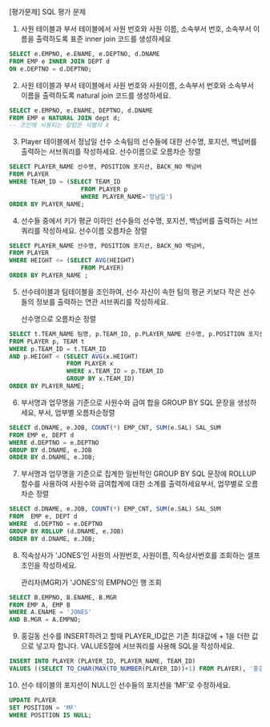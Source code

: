 [평가문제] SQL 평가 문제

1. 사원 테이블과 부서 테이블에서 사원 번호와 사원 이름, 소속부서 번호, 소속부서 이름을 출력하도록 표준 inner join 코드를 생성하세요

```sql
SELECT e.EMPNO, e.ENAME, e.DEPTNO, d.DNAME 
FROM EMP e INNER JOIN DEPT d
ON e.DEPTNO = d.DEPTNO;
```

2. 사원 테이블과 부서 테이블에서 사원 번호와 사원이름, 소속부서 번호와 소속부서 이름을 출력하도록 natural join 코드를 생성하세요.

```sql
SELECT e.EMPNO, e.ENAME, DEPTNO, d.DNAME 
FROM EMP e NATURAL JOIN dept d;
-- 조인에 사용되는 칼럼은 식별자 X
```

3. Player 테이블에서 정남일 선수 소속팀의 선수들에 대한 선수명, 포지션, 백넘버를 출력하는 서브쿼리를 작성하세요. 선수이름으로 오름차순 정렬

```sql
SELECT PLAYER_NAME 선수명, POSITION 포지션, BACK_NO 백넘버
FROM PLAYER
WHERE TEAM_ID = (SELECT TEAM_ID
					FROM PLAYER p
					WHERE PLAYER_NAME='정남일')
ORDER BY PLAYER_NAME;
```

4. 선수들 중에서 키가 평균 이하인 선수들의 선수명, 포지션, 백넘버를 출력하는 서브쿼리를 작성하세요. 선수이름 오름차순 정렬

```sql
SELECT PLAYER_NAME 선수명, POSITION 포지션, BACK_NO 백넘버,
FROM PLAYER 
WHERE HEIGHT <= (SELECT AVG(HEIGHT)
					FROM PLAYER)
ORDER BY PLAYER_NAME ;
```

5. 선수테이블과 팀테이블을 조인하여, 선수 자신이 속한 팀의 평균 키보다 작은 선수들의 정보를 출력하는 연관 서브쿼리를 작성하세요.

   선수명으로 오름차순 정렬

```sql
SELECT t.TEAM_NAME 팀명, p.TEAM_ID, p.PLAYER_NAME 선수명, p.POSITION 포지션, p.BACK_NO 백넘버, p.HEIGHT 키
FROM PLAYER p, TEAM t
WHERE p.TEAM_ID = t.TEAM_ID 
AND p.HEIGHT < (SELECT AVG(x.HEIGHT) 
				FROM PLAYER x 
				WHERE x.TEAM_ID = p.TEAM_ID
				GROUP BY x.TEAM_ID) 
ORDER BY PLAYER_NAME;
```

6. 부서명과 업무명을 기준으로 사원수와 급여 합을 GROUP BY SQL 문장을 생성하세요, 부서, 업부별 오름차순정렬

```sql
SELECT d.DNAME, e.JOB, COUNT(*) EMP_CNT, SUM(e.SAL) SAL_SUM
FROM EMP e, DEPT d 
WHERE d.DEPTNO = e.DEPTNO 
GROUP BY d.DNAME, e.JOB
ORDER BY d.DNAME, e.JOB;
```

7. 부서명과 업무명을 기준으로 집계한 일반적인 GROUP BY SQL 문장에 ROLLUP 함수를 사용하여 사원수와 급여합계에 대한 소계를 출력하세요부서, 업무별로 오름차순 정렬

```sql
SELECT d.DNAME, e.JOB, COUNT(*) EMP_CNT, SUM(e.SAL) SAL_SUM
FROM  EMP e, DEPT d
WHERE  d.DEPTNO = e.DEPTNO
GROUP BY ROLLUP (d.DNAME, e.JOB)
ORDER BY d.DNAME, e.JOB;
```

8. 직속상사가  'JONES'인 사원의 사원번호, 사원이름, 직속상사번호를 조회하는 셀프조인을 작성하세요.

   관리자(MGR)가 'JONES'의 EMPNO인 행 조회

```sql
SELECT B.EMPNO, B.ENAME, B.MGR
FROM EMP A, EMP B
WHERE A.ENAME = 'JONES'
AND B.MGR = A.EMPNO;
```

9. 홍길동 선수를 INSERT하려고 할때 PLAYER_ID값은 기존 최대값에 + 1을 더한 값으로 넣고자 합니다. VALUES절에 서브쿼리를 사용해 SQL을 작성하세요.

```sql
INSERT INTO PLAYER (PLAYER_ID, PLAYER_NAME, TEAM_ID)
VALUES ((SELECT TO_CHAR(MAX(TO_NUMBER(PLAYER_ID))+1) FROM PLAYER), '홍길동', 'K06');
```

10. 선수 테이블의 포지션이 NULL인 선수들의 포지션을 ‘MF’로 수정하세요.

```sql
UPDATE PLAYER 
SET POSITION = 'MF'
WHERE POSITION IS NULL;
```

